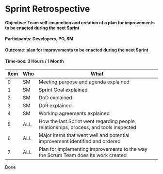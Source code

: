 # Sprint Retrospective
#### Objective: Team self-inspection and creation of a plan for improvements to be enacted during the next Sprint
#### Participants: Developers, PO, SM
#### Outcome: plan for improvements to be enacted during the next Sprint
#### Time-box: 3 Hours / 1 Month

| Item | Who | What |
|--|--|--|
| 0 | SM  | Meeting purpose and agenda explained |
| 1 | SM  | Sprint Goal explained |
| 2 | SM  | DoD explained |
| 3 | SM  | DoR explained |
| 4 | SM  | Working agreements explained |
| 5 | ALL  | How the last Sprint went regarding people, relationships, process, and tools inspected |
| 6 | ALL  | Major items that went well and potential improvement identified and ordered |
| 7 | ALL  | Plan for implementing improvements to the way the Scrum Team does its work created ||
Done

